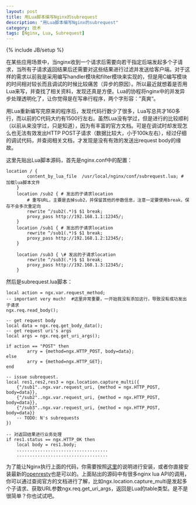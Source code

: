 ```yaml
---
layout: post
title: 用Lua脚本编写Nginx的subrequest
description: "用Lua脚本编写Nginx的subrequest"
category: 技术
tags: [Nginx, Lua, Subrequest]
---
```

{% include JB/setup %}

在某些应用场景中，当nginx收到一个请求后需要向若干指定后端发起多个子请求，当所有子请求返回结果后还需要对这些结果进行过滤并发送给客户端。对于这样的需求以前我是采用编写handler模块和filter模块来实现的，但是用C编写模块的时间相对较长而且调试的时候比较痛苦（异步的原因）。所以最近就想着是否用Lua来写，并查找了相关资料，发现还真是方便。Lua的协程将nginx中的并发异步处理透明化了，让你觉得是在写串行程序，两个字形容：”真爽“。

用Lua重新编写完原来的程序后，发现代码行数少了很多，Lua写总共才160多行，而以前的C代码大约有1500行左右。虽然Lua没有学过，但是进行的比较顺利（以前从来没学过，只是知道），因为有丰富的官方文档。可是在调试时却发现怎么也无法有效发出HTTP POST子请求（数据比较大，小于100k左右），经过仔细的调试代码，并查阅相关文档，才发现是没有有效的发送出request body的缘故。

这里先贴出Lua脚本源码，首先是nginx.conf中的配置：

	location / {
    		content_by_lua_file  /usr/local/nginx/conf/subrequest.lua; # 加载lua脚本文件
    	}
    	location /sub2 { # 发出的子请求location
      		# 重写URL，主要是去掉sub2，并保留其他的参数信息，注意一定要使用break，保存不会多次重定向
      		rewrite ^/sub2(.*)$ $1 break;  
      		proxy_pass http://192.168.1.1:12345/;
    	}
    	location /sub1 { # 发出的子请求location
      		rewrite ^/sub1(.*)$ $1 break;
      		proxy_pass http://192.168.1.2:12345/;
    	}

    	location /sub3 { \# 发出的子请求location
      		rewrite ^/sub3(.*)$ $1 break;
      		proxy_pass http://192.168.1.3:12345/;
    	}

然后是subrequest.lua脚本：

  	local action = ngx.var.request_method;
	-- important very much!  #这里非常重要，一开始我没有添加这行，导致没有成功发出子请求
	ngx.req.read_body();

	-- get request body
	local data = ngx.req.get_body_data();
	-- get request uri's args
	local args = ngx.req.get_uri_args();

	if action == "POST" then
    		arry = {method=ngx.HTTP_POST, body=data};
	else
    		arry = {method=ngx.HTTP_GET};
	end

	-- issue subrequest.
	local res1,res2,res3 = ngx.location.capture_multi({
    	{"/sub1"..ngx.var.request_uri, {method = ngx.HTTP_POST, body=data}},
    	{"/sub2"..ngx.var.request_uri, {method = ngx.HTTP_POST, body=data}},
    	{"/sub3"..ngx.var.request_uri, {method = ngx.HTTP_POST, body=data}}
    	-- TODO: N's subrequests
	})

	-- 对返回结果进行业务处理
	if res1.status == ngx.HTTP_OK then
    	local body = res1.body;
    	...................................
    	...................................

为了能让Nginx执行上面的代码，你需要按照[这里](http://huoding.com/2012/08/31/156)的说明进行安装，或者你直接安装最新的[openresty](http://openresty.org/)也是可以的。上面贴出的源码中有很多nginx lua API的调用，你可以通过查阅官方的文档进行了解，比如ngx.location.capture_multi是发起多个子请求、获取URL参数ngx.req.get_uri_args，返回是Lua的table类型。是不是很简单？你也试试吧。


